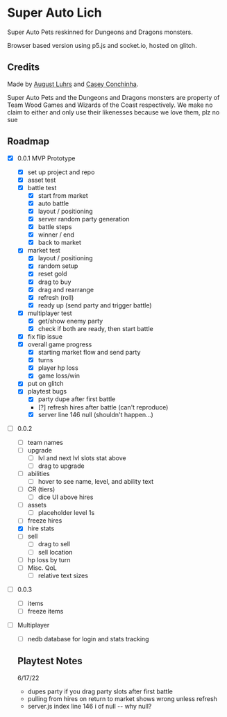 # Super Auto Lich

Super Auto Pets reskinned for Dungeons and Dragons monsters.

Browser based version using p5.js and socket.io, hosted on glitch.

## Credits

Made by [August Luhrs](https://augustluhrs.art) and [Casey Conchinha](https://kccon.ch).

Super Auto Pets and the Dungeons and Dragons monsters are property of Team Wood Games and Wizards of the Coast respectively. We make no claim to either and only use their likenesses because we love them, plz no sue


## Roadmap
- [X] 0.0.1 MVP Prototype
  - [X] set up project and repo
  - [X] asset test
  - [X] battle test
    - [X] start from market
    - [X] auto battle
    - [X] layout / positioning
    - [X] server random party generation
    - [X] battle steps
    - [X] winner / end
    - [X] back to market
  - [X] market test
    - [X] layout / positioning
    - [X] random setup
    - [X] reset gold
    - [X] drag to buy
    - [X] drag and rearrange
    - [X] refresh (roll)
    - [X] ready up (send party and trigger battle)
  - [X] multiplayer test
    - [X] get/show enemy party
    - [X] check if both are ready, then start battle
  - [X] fix flip issue
  - [X] overall game progress
    - [X] starting market flow and send party
    - [X] turns
    - [X] player hp loss
    - [X] game loss/win
  - [X] put on glitch
  - [X] playtest bugs
    - [X] party dupe after first battle
    - [?] refresh hires after battle (can't reproduce)
    - [X] server line 146 null (shouldn't happen...)
- [ ] 0.0.2
  - [ ] team names
  - [ ] upgrade
    - [ ] lvl and next lvl slots stat above
    - [ ] drag to upgrade
  - [ ] abilities
    - [ ] hover to see name, level, and ability text
  - [ ] CR (tiers)
    - [ ] dice UI above hires
  - [ ] assets
    - [ ] placeholder level 1s
  - [ ] freeze hires
  - [X] hire stats
  - [ ] sell
    - [ ] drag to sell
    - [ ] sell location
  - [ ] hp loss by turn
  - [ ] Misc. QoL
    - [ ] relative text sizes
- [ ] 0.0.3
  - [ ] items
  - [ ] freeze items
- [ ] Multiplayer
  - [ ] nedb database for login and stats tracking

  ## Playtest Notes

  6/17/22
  - dupes party if you drag party slots after first battle
  - pulling from hires on return to market shows wrong unless refresh
  - server.js  index line 146 i of null -- why null?
